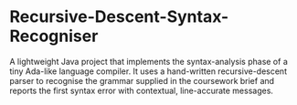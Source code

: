 # Recursive-Descent-Syntax-Recogniser
A lightweight Java project that implements the syntax-analysis phase of a tiny Ada-like language compiler. It uses a hand-written recursive-descent parser to recognise the grammar supplied in the coursework brief and reports the first syntax error with contextual, line-accurate messages.
